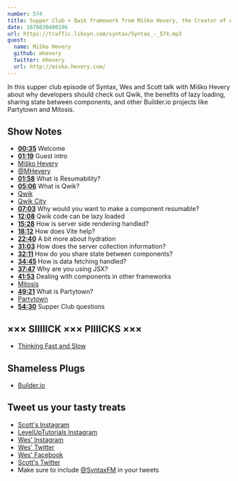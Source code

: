 ```yaml
---
number: 574
title: Supper Club × Qwik framework from Miško Hevery, the Creator of Angular
date: 1676030400106
url: https://traffic.libsyn.com/syntax/Syntax_-_574.mp3
guest:
  name: Miško Hevery
  github: mhevery
  twitter: mhevery
  url: http://misko.hevery.com/
---
```


In this supper club episode of Syntax, Wes and Scott talk with Miško Hevery about why developers should check out Qwik, the benefits of lazy loading, sharing state between components, and other Builder.io projects like Partytown and Mitosis.

## Show Notes

* **[00:35](#t=00:35)** Welcome
* **[01:19](#t=01:19)** Guest intro
* [Miško Hevery](http://misko.hevery.com)
* [@MHevery](https://twitter.com/mhevery)
* **[01:58](#t=01:58)** What is Resumability?
* **[05:06](#t=05:06)** What is Qwik?
* [Qwik](https://qwik.builder.io)
* [Qwik City](https://qwik.builder.io/qwikcity/overview/)
* **[07:03](#t=07:03)** Why would you want to make a component resumable?
* **[12:08](#t=12:08)** Qwik code can be lazy loaded
* **[15:28](#t=15:28)** How is server side rendering handled?
* **[18:12](#t=18:12)** How does Vite help?
* **[22:40](#t=22:40)** A bit more about hydration
* **[31:03](#t=31:03)** How does the server collection information?
* **[32:11](#t=32:11)** How do you share state between components?
* **[34:45](#t=34:45)** How is data fetching handled?
* **[37:47](#t=37:47)** Why are you using JSX?
* **[41:53](#t=41:53)** Dealing with components in other frameworks
* [Mitosis](https://mitosis.builder.io/?outputTab=G4VwpkA%3D)
* **[49:21](#t=49:21)** What is Partytown?
* [Partytown](https://partytown.builder.io)
* **[54:30](#t=54:30)** Supper Club questions

## ××× SIIIIICK ××× PIIIICKS ×××

* [Thinking Fast and Slow](https://amzn.to/3H50dfQ)

## Shameless Plugs

* [Builder.io](https://www.builder.io)

## Tweet us your tasty treats

* [Scott's Instagram](https://www.instagram.com/stolinski/)
* [LevelUpTutorials Instagram](https://www.instagram.com/LevelUpTutorials/)
* [Wes' Instagram](https://www.instagram.com/wesbos/)
* [Wes' Twitter](https://twitter.com/wesbos)
* [Wes' Facebook](https://www.facebook.com/wesbos.developer)
* [Scott's Twitter](https://twitter.com/stolinski)
* Make sure to include [@SyntaxFM](https://twitter.com/SyntaxFM) in your tweets
